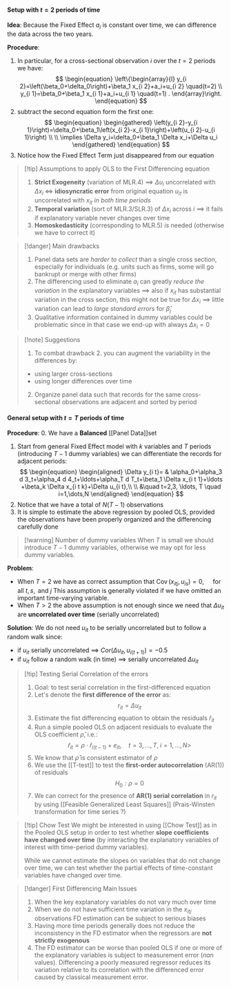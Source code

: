 #### Setup with $t=2$ periods of time
**Idea**:
Because the Fixed Effect $a_{i}$ is constant over time, we can difference the data across the two years. 

**Procedure**:
1. In particular, for a cross-sectional observation $i$ over the $t=2$ periods we have:
$$
\begin{equation}
\left\{\begin{array}{l}
y_{i 2}=\left(\beta_0+\delta_0\right)+\beta_1 x_{i 2}+a_i+u_{i 2} \quad(t=2) \\
y_{i 1}=\beta_0+\beta_1 x_{i 1}+a_i+u_{i 1} \quad(t=1) .
\end{array}\right.
\end{equation}
$$
2. subtract the second equation form the first one:
$$
\begin{equation}
\begin{gathered}
\left(y_{i 2}-y_{i 1}\right)=\delta_0+\beta_1\left(x_{i 2}-x_{i 1}\right)+\left(u_{i 2}-u_{i 1}\right) \\
\\
\implies \Delta y_i=\delta_0+\beta_1 \Delta x_i+\Delta u_i
\end{gathered}
\end{equation}
$$
3. Notice how the Fixed Effect Term just disappeared from our equation

>[!tip] Assumptions to apply OLS to the First Differencing equation
>1. **Strict Exogeneity** (variation of MLR.4) $\implies$ $\Delta u_{i}$ uncorrelated with $\Delta x_{i}$ $\iff$ **idiosyncratic error** from original equation $u_{it}$ is uncorrelated with $x_{it}$ *in both time periods* 
>2. **Temporal variation** (sort of MLR.3/SLR.3) of $\Delta x_{i}$  across $i$ $\implies$ it fails if explanatory variable never changes over time
>3. **Homoskedasticity** (corresponding to MLR.5) *is* needed (otherwise we have to correct it)

>[!danger] Main drawbacks
>1. Panel data sets are *harder to collect* than a single cross section, especially for individuals (e.g. units such as firms, some will go bankrupt or merge with other firms)
>2. The differencing used to eliminate $a_{i}$ can greatly *reduce the variation* in the explanatory variables $\implies$ also if $x_{it}$ has substantial variation in the cross section, this might not be true for $\Delta x_{i}$ $\implies$ little variation can lead to *large standard errors* for $\hat{\beta}_{j}$
>3. Qualitative information contained in dummy variables could be problematic since in that case we end-up with always $\Delta x_{i}=0$

>[!note] Suggestions
>1. To combat drawback 2. you can augment the variability in the differences by:
>	- using larger cross-sections
>	- using longer differences over time
>2. Organize panel data such that records for the same cross-sectional observations are adjacent and sorted by period

#### General setup with $t=T$ periods of time

**Procedure**:
0. We have a **Balanced** [[Panel Data]]set 
1. Start from general Fixed Effect model with $k$ variables and $T$ periods (introducing $T-1$ dummy variables) we can differentiate the records for adjacent periods:
$$
\begin{equation}
\begin{aligned}
\Delta y_{i t}= & \alpha_0+\alpha_3 d 3_t+\alpha_4 d 4_t+\ldots+\alpha_T d T_t+\beta_1 \Delta x_{i t 1}+\ldots +\beta_k \Delta x_{i t k}+\Delta u_{i t},\\
\\
&\quad t=2,3, \ldots, T \quad i=1,\dots,N
\end{aligned}
\end{equation}
$$
2. Notice that we have a total of $N(T-1)$ observations
3. It is simple to estimate the above regression by pooled OLS, provided the observations have been properly organized and the differencing carefully done

>[!warning] Number of dummy variables
>When $T$ is small we should introduce $T-1$ dummy variables, otherwise we may opt for less dummy variables.

**Problem**:
- When $T=2$ we have as correct assumption that $\operatorname{Cov}\left(x_{i t j}, u_{i s}\right)=0, \quad \text { for all } t, s, \text { and } j$ 
  This assumption is generally violated if we have omitted an important time-varying variable.
- When $T>2$ the above assumption is not enough since we need that $\Delta u_{it}$ are **uncorrelated over time** (serially uncorrelated)

**Solution**:
We do not need $u_{it}$ to be serially uncorrelated but to follow a random walk since:
- if $u_{it}$ serially uncorrelated $\implies$ $Cor(\Delta u_{it},u_{i(t+1)})=-0.5$
- if $u_{it}$ follow a random walk (in time) $\implies$ serially uncorrelated $\Delta u_{it}$

>[!tip] Testing Serial Correlation of the errors
>1. Goal: to test serial correlation in the first-differenced equation
>2. Let's denote the **first difference of the error** as:
>$$r_{it}=\Delta u_{it}$$
>3. Estimate the fist differencing equation to obtain the residuals $\hat{r}_{it}$
>4. Run a simple pooled OLS on adjacent residuals to evaluate the OLS coefficient $\hat{\rho}$, i.e.:
>$$\hat{r}_{it}=\rho \cdot \hat{r}_{i(t-1)} + e_{it}, \quad t=3,\dots,T, \; i=1,\dots,N>$$
>5. We know that $\hat{\rho}$ is consistent estimator of $\rho$
>6. We use the [[T-test]] to test the **first-order autocorrelation** (AR(1)) of residuals
$$H_{0}: \rho=0$$
>7. We can correct for the presence of **AR(1) serial correlation** in $r_{it}$ by using [[Feasible Generalized Least Squares]] (Prais-Winsten transformation for time series ?)

>[!tip] Chow Test
>We might be interested in using [[Chow Test]]  as in the Pooled OLS setup in order to test whether **slope coefficients have changed over time** (by interacting the explanatory variables of interest with time-period dummy variables).
>
>While we cannot estimate the slopes on variables that do not change over time, we can test whether the partial effects of time-constant variables have changed over time.

>[!danger] First Differencing Main Issues
>1. When the key explanatory variables do not vary much over time
>2. When we do not have sufficient time variation in the $x_{itj}$ observations FD estimation can be subject to serious biases
>3. Having more time periods generally does not reduce the inconsistency in the FD estimator when the regressors are **not strictly exogenous**
>4. The FD estimator can be worse than pooled OLS if one or more of the explanatory variables is subject to measurement error (*nan* values). Differencing a poorly measured regressor reduces its variation relative to its correlation with the differenced error caused by classical measurement error.
